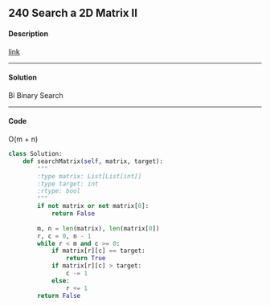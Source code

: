## 240 Search a 2D Matrix II

#### Description

[link](https://leetcode.com/problems/search-a-2d-matrix-ii/)

---

#### Solution

Bi Binary Search

---

#### Code

O(m + n)

```python
class Solution:
    def searchMatrix(self, matrix, target):
        """
        :type matrix: List[List[int]]
        :type target: int
        :rtype: bool
        """
        if not matrix or not matrix[0]:
            return False
        
        m, n = len(matrix), len(matrix[0])
        r, c = 0, n - 1
        while r < m and c >= 0:
            if matrix[r][c] == target:
                return True
            if matrix[r][c] > target:
                c -= 1
            else: 
                r += 1
        return False
        
```
